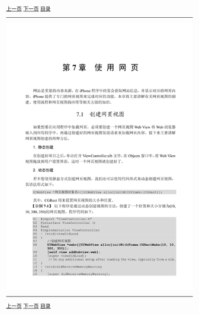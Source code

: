 [上一页](167.md) [下一页](169.md) [目录](../README.md)

***

![168](../images/168.png)

***

[上一页](167.md) [下一页](169.md) [目录](../README.md)